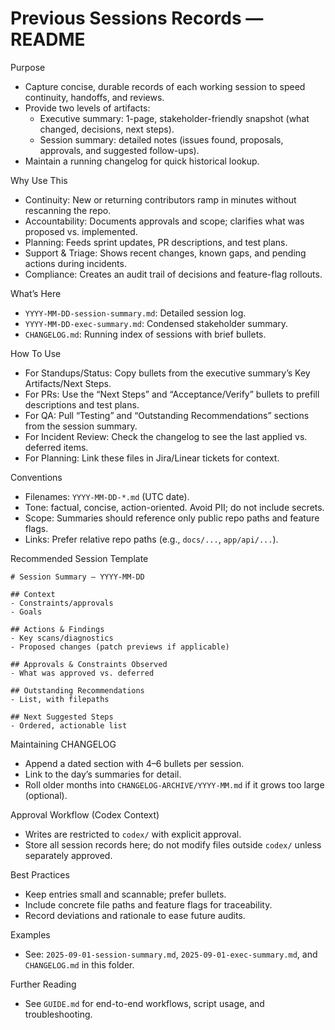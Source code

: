 # Previous Sessions Records — README

Purpose
- Capture concise, durable records of each working session to speed continuity, handoffs, and reviews.
- Provide two levels of artifacts:
  - Executive summary: 1-page, stakeholder-friendly snapshot (what changed, decisions, next steps).
  - Session summary: detailed notes (issues found, proposals, approvals, and suggested follow-ups).
- Maintain a running changelog for quick historical lookup.

Why Use This
- Continuity: New or returning contributors ramp in minutes without rescanning the repo.
- Accountability: Documents approvals and scope; clarifies what was proposed vs. implemented.
- Planning: Feeds sprint updates, PR descriptions, and test plans.
- Support & Triage: Shows recent changes, known gaps, and pending actions during incidents.
- Compliance: Creates an audit trail of decisions and feature-flag rollouts.

What’s Here
- `YYYY-MM-DD-session-summary.md`: Detailed session log.
- `YYYY-MM-DD-exec-summary.md`: Condensed stakeholder summary.
- `CHANGELOG.md`: Running index of sessions with brief bullets.

How To Use
- For Standups/Status: Copy bullets from the executive summary’s Key Artifacts/Next Steps.
- For PRs: Use the “Next Steps” and “Acceptance/Verify” bullets to prefill descriptions and test plans.
- For QA: Pull “Testing” and “Outstanding Recommendations” sections from the session summary.
- For Incident Review: Check the changelog to see the last applied vs. deferred items.
- For Planning: Link these files in Jira/Linear tickets for context.

Conventions
- Filenames: `YYYY-MM-DD-*.md` (UTC date).
- Tone: factual, concise, action-oriented. Avoid PII; do not include secrets.
- Scope: Summaries should reference only public repo paths and feature flags.
- Links: Prefer relative repo paths (e.g., `docs/...`, `app/api/...`).

Recommended Session Template
```
# Session Summary — YYYY-MM-DD

## Context
- Constraints/approvals
- Goals

## Actions & Findings
- Key scans/diagnostics
- Proposed changes (patch previews if applicable)

## Approvals & Constraints Observed
- What was approved vs. deferred

## Outstanding Recommendations
- List, with filepaths

## Next Suggested Steps
- Ordered, actionable list
```

Maintaining CHANGELOG
- Append a dated section with 4–6 bullets per session.
- Link to the day’s summaries for detail.
- Roll older months into `CHANGELOG-ARCHIVE/YYYY-MM.md` if it grows too large (optional).

Approval Workflow (Codex Context)
- Writes are restricted to `codex/` with explicit approval.
- Store all session records here; do not modify files outside `codex/` unless separately approved.

Best Practices
- Keep entries small and scannable; prefer bullets.
- Include concrete file paths and feature flags for traceability.
- Record deviations and rationale to ease future audits.

Examples
- See: `2025-09-01-session-summary.md`, `2025-09-01-exec-summary.md`, and `CHANGELOG.md` in this folder.

Further Reading
- See `GUIDE.md` for end-to-end workflows, script usage, and troubleshooting.

